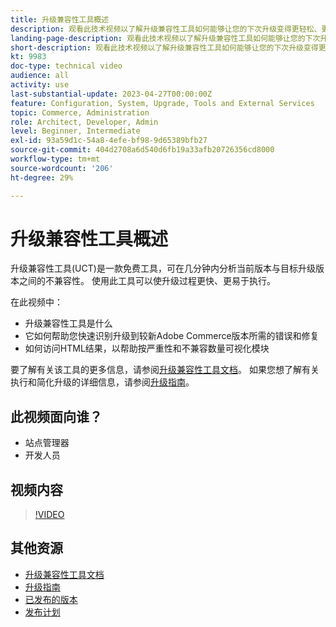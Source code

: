 ```yaml
---
title: 升级兼容性工具概述
description: 观看此技术视频以了解升级兼容性工具如何能够让您的下次升级变得更轻松、更便宜和更快速。
landing-page-description: 观看此技术视频以了解升级兼容性工具如何能够让您的下次升级变得更轻松、更便宜和更快速。
short-description: 观看此技术视频以了解升级兼容性工具如何能够让您的下次升级变得更轻松、更便宜和更快速。
kt: 9983
doc-type: technical video
audience: all
activity: use
last-substantial-update: 2023-04-27T00:00:00Z
feature: Configuration, System, Upgrade, Tools and External Services
topic: Commerce, Administration
role: Architect, Developer, Admin
level: Beginner, Intermediate
exl-id: 93a59d1c-54a8-4efe-bf98-9d65389bfb27
source-git-commit: 404d2708a6d540d6fb19a33afb20726356cd8000
workflow-type: tm+mt
source-wordcount: '206'
ht-degree: 29%

---
```


# 升级兼容性工具概述

升级兼容性工具(UCT)是一款免费工具，可在几分钟内分析当前版本与目标升级版本之间的不兼容性。 使用此工具可以使升级过程更快、更易于执行。

在此视频中：

- 升级兼容性工具是什么
- 它如何帮助您快速识别升级到较新Adobe Commerce版本所需的错误和修复
- 如何访问HTML结果，以帮助按严重性和不兼容数量可视化模块

要了解有关该工具的更多信息，请参阅[升级兼容性工具文档](https://experienceleague.adobe.com/docs/commerce-operations/upgrade-guide/upgrade-compatibility-tool/overview.html?lang=zh-Hans)。 如果您想了解有关执行和简化升级的详细信息，请参阅[升级指南](https://experienceleague.adobe.com/docs/commerce-operations/upgrade-guide/overview.html?lang=zh-Hans)。

## 此视频面向谁？

- 站点管理器
- 开发人员

## 视频内容

>[!VIDEO](https://video.tv.adobe.com/v/344381?quality=12&learn=on&captions=chi_hans)

## 其他资源

- [升级兼容性工具文档](https://experienceleague.adobe.com/docs/commerce-operations/upgrade-guide/upgrade-compatibility-tool/overview.html?lang=zh-Hans)
- [升级指南](https://experienceleague.adobe.com/docs/commerce-operations/upgrade-guide/overview.html?lang=zh-Hans)
- [已发布的版本](https://experienceleague.adobe.com/docs/commerce-operations/release/versions.html?lang=zh-Hans)
- [发布计划](https://experienceleague.adobe.com/docs/commerce-operations/release/planning/schedule.html?lang=zh-Hans)
